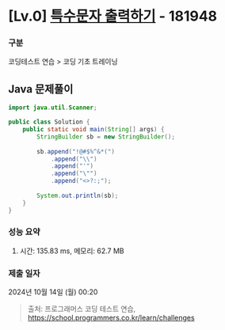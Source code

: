 # [Lv.0] [특수문자 출력하기](https://school.programmers.co.kr/learn/courses/30/lessons/181948?language=java) - 181948 

### 구분

코딩테스트 연습 > 코딩 기초 트레이닝

## Java 문제풀이

```java
import java.util.Scanner;

public class Solution {
    public static void main(String[] args) {
        StringBuilder sb = new StringBuilder();
        
        sb.append("!@#$%^&*(")
            .append("\\")
            .append("'")
            .append("\"")
            .append("<>?:;");
        
        System.out.println(sb);
    }
}
```

### 성능 요약

1. 시간: 135.83 ms, 메모리: 62.7 MB



### 제출 일자

2024년 10월 14일 (월) 00:20

> 출처: 프로그래머스 코딩 테스트 연습, https://school.programmers.co.kr/learn/challenges